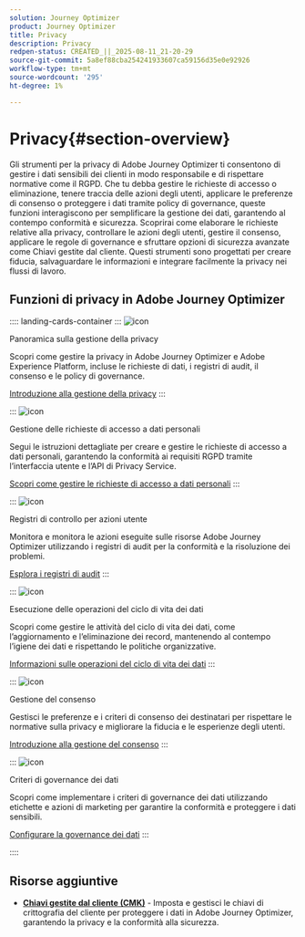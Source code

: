 ```yaml
---
solution: Journey Optimizer
product: Journey Optimizer
title: Privacy
description: Privacy
redpen-status: CREATED_||_2025-08-11_21-20-29
source-git-commit: 5a8ef88cba254241933607ca59156d35e0e92926
workflow-type: tm+mt
source-wordcount: '295'
ht-degree: 1%

---
```



# Privacy{#section-overview}

Gli strumenti per la privacy di Adobe Journey Optimizer ti consentono di gestire i dati sensibili dei clienti in modo responsabile e di rispettare normative come il RGPD. Che tu debba gestire le richieste di accesso o eliminazione, tenere traccia delle azioni degli utenti, applicare le preferenze di consenso o proteggere i dati tramite policy di governance, queste funzioni interagiscono per semplificare la gestione dei dati, garantendo al contempo conformità e sicurezza. Scoprirai come elaborare le richieste relative alla privacy, controllare le azioni degli utenti, gestire il consenso, applicare le regole di governance e sfruttare opzioni di sicurezza avanzate come Chiavi gestite dal cliente. Questi strumenti sono progettati per creare fiducia, salvaguardare le informazioni e integrare facilmente la privacy nei flussi di lavoro.

## Funzioni di privacy in Adobe Journey Optimizer

:::: landing-cards-container
:::
![icon](https://cdn.experienceleague.adobe.com/icons/book.svg?lang=it)

Panoramica sulla gestione della privacy

Scopri come gestire la privacy in Adobe Journey Optimizer e Adobe Experience Platform, incluse le richieste di dati, i registri di audit, il consenso e le policy di governance.

[Introduzione alla gestione della privacy](../using/privacy/get-started-privacy.md)
:::

:::
![icon](https://cdn.experienceleague.adobe.com/icons/circle-play.svg?lang=it)

Gestione delle richieste di accesso a dati personali

Segui le istruzioni dettagliate per creare e gestire le richieste di accesso a dati personali, garantendo la conformità ai requisiti RGPD tramite l’interfaccia utente e l’API di Privacy Service.

[Scopri come gestire le richieste di accesso a dati personali](../using/privacy/requests.md)
:::

:::
![icon](https://cdn.experienceleague.adobe.com/icons/list-check.svg?lang=it)

Registri di controllo per azioni utente

Monitora e monitora le azioni eseguite sulle risorse Adobe Journey Optimizer utilizzando i registri di audit per la conformità e la risoluzione dei problemi.

[Esplora i registri di audit](../using/privacy/audit-logs.md)
:::

:::
![icon](https://cdn.experienceleague.adobe.com/icons/screwdriver-wrench.svg?lang=it)

Esecuzione delle operazioni del ciclo di vita dei dati

Scopri come gestire le attività del ciclo di vita dei dati, come l’aggiornamento e l’eliminazione dei record, mantenendo al contempo l’igiene dei dati e rispettando le politiche organizzative.

[Informazioni sulle operazioni del ciclo di vita dei dati](../using/privacy/data-hygiene.md)
:::

:::
![icon](https://cdn.experienceleague.adobe.com/icons/bullseye.svg?lang=it)

Gestione del consenso

Gestisci le preferenze e i criteri di consenso dei destinatari per rispettare le normative sulla privacy e migliorare la fiducia e le esperienze degli utenti.

[Introduzione alla gestione del consenso](consent-landing-page.md)
:::

:::
![icon](https://cdn.experienceleague.adobe.com/icons/shield-halved.svg?lang=it)

Criteri di governance dei dati

Scopri come implementare i criteri di governance dei dati utilizzando etichette e azioni di marketing per garantire la conformità e proteggere i dati sensibili.

[Configurare la governance dei dati](../using/action/action-privacy.md)
:::

::::


## Risorse aggiuntive

- **[Chiavi gestite dal cliente (CMK)](../using/privacy/cmk.md)** - Imposta e gestisci le chiavi di crittografia del cliente per proteggere i dati in Adobe Journey Optimizer, garantendo la privacy e la conformità alla sicurezza.
